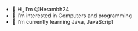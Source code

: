- 👋 Hi, I’m @Herambh24
- 👀 I’m interested in Computers and programming
- 🌱 I’m currently learning Java, JavaScript

<!---
Herambh24/Herambh24 is a ✨ special ✨ repository because its `README.md` (this file) appears on your GitHub profile.
You can click the Preview link to take a look at your changes.
--->

